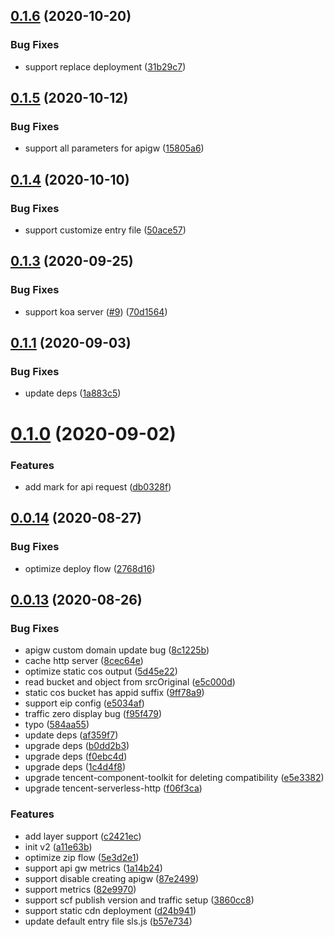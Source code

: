 ## [0.1.6](https://github.com/serverless-components/tencent-nuxtjs/compare/v0.1.5...v0.1.6) (2020-10-20)


### Bug Fixes

* support replace deployment ([31b29c7](https://github.com/serverless-components/tencent-nuxtjs/commit/31b29c7dd0b72e8517736810e775b8ed1847dc90))

## [0.1.5](https://github.com/serverless-components/tencent-nuxtjs/compare/v0.1.4...v0.1.5) (2020-10-12)


### Bug Fixes

* support all parameters for apigw ([15805a6](https://github.com/serverless-components/tencent-nuxtjs/commit/15805a6b74751407e217ee5bb80dc3e127f92842))

## [0.1.4](https://github.com/serverless-components/tencent-nuxtjs/compare/v0.1.3...v0.1.4) (2020-10-10)


### Bug Fixes

* support customize entry file ([50ace57](https://github.com/serverless-components/tencent-nuxtjs/commit/50ace57900ebf9b4f405ec38204eb85a78e7aa77))

## [0.1.3](https://github.com/serverless-components/tencent-nuxtjs/compare/v0.1.2...v0.1.3) (2020-09-25)


### Bug Fixes

* support koa server ([#9](https://github.com/serverless-components/tencent-nuxtjs/issues/9)) ([70d1564](https://github.com/serverless-components/tencent-nuxtjs/commit/70d15643902dcca3111501c12fe7837525a13772))

## [0.1.1](https://github.com/serverless-components/tencent-nuxtjs/compare/v0.1.0...v0.1.1) (2020-09-03)


### Bug Fixes

* update deps ([1a883c5](https://github.com/serverless-components/tencent-nuxtjs/commit/1a883c56fe980aaa7bcc34043cabb99dc0f6cec8))

# [0.1.0](https://github.com/serverless-components/tencent-nuxtjs/compare/v0.0.14...v0.1.0) (2020-09-02)


### Features

* add mark for api request ([db0328f](https://github.com/serverless-components/tencent-nuxtjs/commit/db0328f498cd45d16e5bc1d6d17cdc5b5c860c42))

## [0.0.14](https://github.com/serverless-components/tencent-nuxtjs/compare/v0.0.13...v0.0.14) (2020-08-27)


### Bug Fixes

* optimize deploy flow ([2768d16](https://github.com/serverless-components/tencent-nuxtjs/commit/2768d16b50aeea7343dae468421cb7eaf9902f1c))

## [0.0.13](https://github.com/serverless-components/tencent-nuxtjs/compare/v0.0.12...v0.0.13) (2020-08-26)


### Bug Fixes

* apigw custom domain update bug ([8c1225b](https://github.com/serverless-components/tencent-nuxtjs/commit/8c1225bf6ef306a96abfd05a522eb3e0ea17dcc3))
* cache http server ([8cec64e](https://github.com/serverless-components/tencent-nuxtjs/commit/8cec64eaf62256ad64c48348dd653d54122a85ce))
* optimize static cos output ([5d45e22](https://github.com/serverless-components/tencent-nuxtjs/commit/5d45e22b2290628e2cc085c29a1c225c05ea6f23))
* read bucket and object from srcOriginal ([e5c000d](https://github.com/serverless-components/tencent-nuxtjs/commit/e5c000da0d31c7f9be9038b0605763b26c75fd77))
* static cos bucket has appid suffix ([9ff78a9](https://github.com/serverless-components/tencent-nuxtjs/commit/9ff78a98d87f574e38bcd8d1fa393d83ae7bc0be))
* support eip config ([e5034af](https://github.com/serverless-components/tencent-nuxtjs/commit/e5034af0b6ebb1ce929c7fe6cc37597d7ef8096b))
* traffic zero display bug ([f95f479](https://github.com/serverless-components/tencent-nuxtjs/commit/f95f479662f1ce385832d30031f4b0981e6d4958))
* typo ([584aa55](https://github.com/serverless-components/tencent-nuxtjs/commit/584aa55bff4b929275dff011b921d4c4d7437307))
* update deps ([af359f7](https://github.com/serverless-components/tencent-nuxtjs/commit/af359f735c42d866f96ef13bb6fc68b29f05c021))
* upgrade deps ([b0dd2b3](https://github.com/serverless-components/tencent-nuxtjs/commit/b0dd2b34d56049266fab4862aaee5597a7ef66e6))
* upgrade deps ([f0ebc4d](https://github.com/serverless-components/tencent-nuxtjs/commit/f0ebc4dd747314aaadff0e5c799460e844971b99))
* upgrade deps ([1c4d4f8](https://github.com/serverless-components/tencent-nuxtjs/commit/1c4d4f83d829ff8c031e467dc22a4457c7a4e698))
* upgrade tencent-component-toolkit for deleting compatibility ([e5e3382](https://github.com/serverless-components/tencent-nuxtjs/commit/e5e3382e510999a1832f5888765808f213548c28))
* upgrade tencent-serverless-http ([f06f3ca](https://github.com/serverless-components/tencent-nuxtjs/commit/f06f3caaf62d9d3619676cb4fb99b1050f1df6b1))


### Features

* add layer support ([c2421ec](https://github.com/serverless-components/tencent-nuxtjs/commit/c2421ecb5b0dca91698638a124dd79668c10ecdc))
* init v2 ([a11e63b](https://github.com/serverless-components/tencent-nuxtjs/commit/a11e63b73301175aa9b4c7e36152fbededb8c78b))
* optimize zip flow ([5e3d2e1](https://github.com/serverless-components/tencent-nuxtjs/commit/5e3d2e1cae7525486274a71676f79afbc6cb6267))
* support api gw metrics ([1a14b24](https://github.com/serverless-components/tencent-nuxtjs/commit/1a14b2447b3cbabe57b238bf6adf6b37ca8d0fbf))
* support disable creating apigw ([87e2499](https://github.com/serverless-components/tencent-nuxtjs/commit/87e24998a9e98e1da1419696141344e2b35838f9))
* support metrics ([82e9970](https://github.com/serverless-components/tencent-nuxtjs/commit/82e9970e19658aa637dcf30ad477d3cb1a033a02))
* support scf publish version and traffic setup ([3860cc8](https://github.com/serverless-components/tencent-nuxtjs/commit/3860cc815bb8cd9a609188e524f472d07015f759))
* support static cdn deployment ([d24b941](https://github.com/serverless-components/tencent-nuxtjs/commit/d24b94168f17d39c1281804b18f864bdf9304dff))
* update default entry file sls.js ([b57e734](https://github.com/serverless-components/tencent-nuxtjs/commit/b57e7348d2891f7188489ab97be3c16b7eda5c77))
